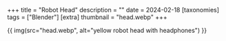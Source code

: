 +++
title = "Robot Head"
description = ""
date = 2024-02-18
[taxonomies]
tags = ["Blender"]
[extra]
thumbnail = "head.webp"
+++

{{ img(src="head.webp", alt="yellow robot head with headphones") }}
